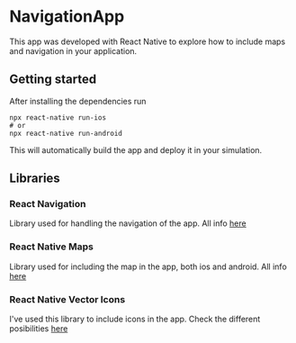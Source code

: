 # NavigationApp

This app was developed with React Native to explore how to include maps and navigation in your application.

## Getting started

After installing the dependencies run

```
npx react-native run-ios
# or
npx react-native run-android
```

This will automatically build the app and deploy it in your simulation.

## Libraries

### React Navigation

Library used for handling the navigation of the app. All info [here](https://reactnavigation.org/)

### React Native Maps

Library used for including the map in the app, both ios and android. All info [here](https://github.com/react-native-maps/react-native-maps)

### React Native Vector Icons

I've used this library to include icons in the app. Check the different posibilities [here](https://github.com/oblador/react-native-vector-icons)
